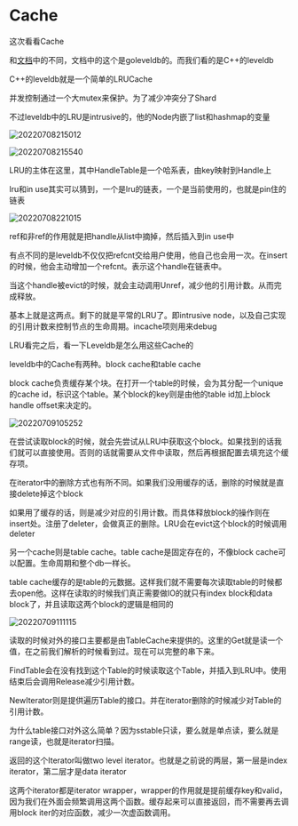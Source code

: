 # Cache

这次看看Cache

和[文档](https://leveldb-handbook.readthedocs.io/zh/latest/cache.html)中的不同，文档中的这个是goleveldb的。而我们看的是C++的leveldb

C++的leveldb就是一个简单的LRUCache

并发控制通过一个大mutex来保护。为了减少冲突分了Shard

不过leveldb中的LRU是intrusive的，他的Node内嵌了list和hashmap的变量

![20220708215012](https://picsheep.oss-cn-beijing.aliyuncs.com/pic/20220708215012.png)

![20220708215540](https://picsheep.oss-cn-beijing.aliyuncs.com/pic/20220708215540.png)

LRU的主体在这里，其中HandleTable是一个哈系表，由key映射到Handle上

lru和in use其实可以猜到，一个是lru的链表，一个是当前使用的，也就是pin住的链表

![20220708221015](https://picsheep.oss-cn-beijing.aliyuncs.com/pic/20220708221015.png)

ref和非ref的作用就是把handle从list中摘掉，然后插入到in use中

有点不同的是leveldb不仅仅把refcnt交给用户使用，他自己也会用一次。在insert的时候，他会主动增加一个refcnt。表示这个handle在链表中。

当这个handle被evict的时候，就会主动调用Unref，减少他的引用计数。从而完成释放。

基本上就是这两点。剩下的就是平常的LRU了。即intrusive node，以及自己实现的引用计数来控制节点的生命周期。incache项则用来debug

LRU看完之后，看一下Leveldb是怎么用这些Cache的

leveldb中的Cache有两种。block cache和table cache

block cache负责缓存某个块。在打开一个table的时候，会为其分配一个unique的cache id，标识这个table。某个block的key则是由他的table id加上block handle offset来决定的。

![20220709105252](https://picsheep.oss-cn-beijing.aliyuncs.com/pic/20220709105252.png)

在尝试读取block的时候，就会先尝试从LRU中获取这个block。如果找到的话我们就可以直接使用。否则的话就需要从文件中读取，然后再根据配置去填充这个缓存项。

在iterator中的删除方式也有所不同。如果我们没用缓存的话，删除的时候就是直接delete掉这个block

如果用了缓存的话，则是减少对应的引用计数。而具体释放block的操作则在insert处。注册了deleter，会做真正的删除。LRU会在evict这个block的时候调用deleter

另一个cache则是table cache。table cache是固定存在的，不像block cache可以配置。生命周期和整个db一样长。

table cache缓存的是table的元数据。这样我们就不需要每次读取table的时候都去open他。这样在读取的时候我们真正需要做IO的就只有index block和data block了，并且读取这两个block的逻辑是相同的

![20220709111115](https://picsheep.oss-cn-beijing.aliyuncs.com/pic/20220709111115.png)

读取的时候对外的接口主要都是由TableCache来提供的。这里的Get就是读一个值，在之前我们解析的时候看到过。现在可以完整的串下来。

FindTable会在没有找到这个Table的时候读取这个Table，并插入到LRU中。使用结束后会调用Release减少引用计数。

NewIterator则是提供遍历Table的接口。并在iterator删除的时候减少对Table的引用计数。

为什么table接口对外这么简单？因为sstable只读，要么就是单点读，要么就是range读，也就是iterator扫描。

返回的这个Iterator叫做two level iterator。也就是之前说的两层，第一层是index iterator，第二层才是data iterator

这两个iterator都是iterator wrapper，wrapper的作用就是提前缓存key和valid，因为我们在外面会频繁调用这两个函数。缓存起来可以直接返回，而不需要再去调用block iter的对应函数，减少一次虚函数调用。
